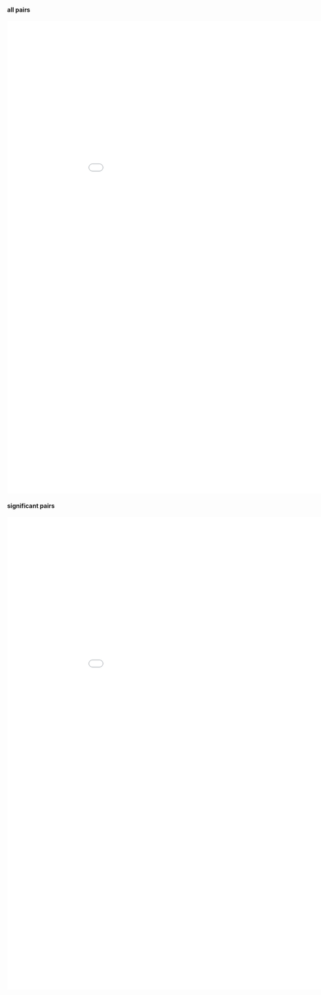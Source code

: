 #### all pairs
<iframe width=980, height=1100 frameBorder=0 src="img/JPT_IC_heatmap.html"></iframe>
<br/>

#### significant pairs
<iframe width=980, height=1100 frameBorder=0 src="img/JPT_IC.html"></iframe>
